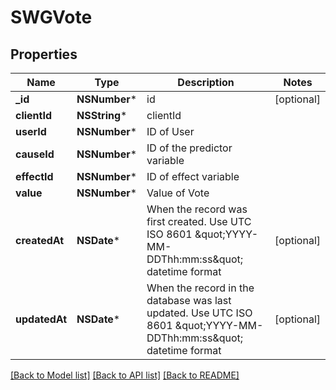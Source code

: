 # SWGVote

## Properties
Name | Type | Description | Notes
------------ | ------------- | ------------- | -------------
**_id** | **NSNumber*** | id | [optional] 
**clientId** | **NSString*** | clientId | 
**userId** | **NSNumber*** | ID of User | 
**causeId** | **NSNumber*** | ID of the predictor variable | 
**effectId** | **NSNumber*** | ID of effect variable | 
**value** | **NSNumber*** | Value of Vote | 
**createdAt** | **NSDate*** | When the record was first created. Use UTC ISO 8601 \&quot;YYYY-MM-DDThh:mm:ss\&quot;  datetime format | [optional] 
**updatedAt** | **NSDate*** | When the record in the database was last updated. Use UTC ISO 8601 \&quot;YYYY-MM-DDThh:mm:ss\&quot;  datetime format | [optional] 

[[Back to Model list]](../README.md#documentation-for-models) [[Back to API list]](../README.md#documentation-for-api-endpoints) [[Back to README]](../README.md)


